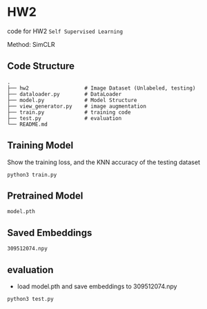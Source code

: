 # HW2
code for HW2 `Self Supervised Learning`

Method: SimCLR


## Code Structure
    .
    ├── hw2                  # Image Dataset (Unlabeled, testing)
    ├── dataloader.py        # DataLoader
    ├── model.py             # Model Structure
    ├── view_generator.py    # image augmentation
    ├── train.py             # training code
    ├── test.py              # evaluation
    └── README.md


## Training Model
Show the training loss, and the KNN accuracy of the testing dataset
```
python3 train.py
```
## Pretrained Model
`model.pth`
## Saved Embeddings
`309512074.npy`
## evaluation
* load model.pth and 
save embeddings to 309512074.npy
```
python3 test.py 
```